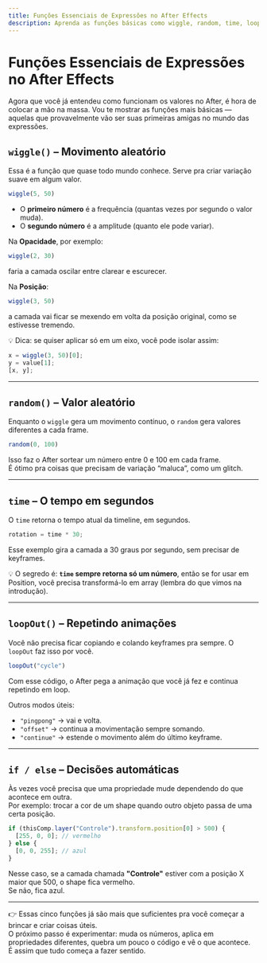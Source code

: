 ```yaml
---
title: Funções Essenciais de Expressões no After Effects
description: Aprenda as funções básicas como wiggle, random, time, loopOut e if/else para começar a usar expressões no After Effects no dia a dia.
---
```


# Funções Essenciais de Expressões no After Effects  

Agora que você já entendeu como funcionam os valores no After, é hora de colocar a mão na massa. Vou te mostrar as funções mais básicas — aquelas que provavelmente vão ser suas primeiras amigas no mundo das expressões.  

## `wiggle()` – Movimento aleatório  

Essa é a função que quase todo mundo conhece. Serve pra criar variação suave em algum valor.  

```js
wiggle(5, 50)
```  

- O **primeiro número** é a frequência (quantas vezes por segundo o valor muda).  
- O **segundo número** é a amplitude (quanto ele pode variar).  

Na **Opacidade**, por exemplo:  

```js
wiggle(2, 30)
```  

faria a camada oscilar entre clarear e escurecer.  

Na **Posição**:  

```js
wiggle(3, 50)
```  

a camada vai ficar se mexendo em volta da posição original, como se estivesse tremendo.  

💡 Dica: se quiser aplicar só em um eixo, você pode isolar assim:  

```js
x = wiggle(3, 50)[0];
y = value[1];
[x, y];
```  

---

## `random()` – Valor aleatório  

Enquanto o `wiggle` gera um movimento contínuo, o `random` gera valores diferentes a cada frame.  

```js
random(0, 100)
```  

Isso faz o After sortear um número entre 0 e 100 em cada frame.  
É ótimo pra coisas que precisam de variação “maluca”, como um glitch.  

---

## `time` – O tempo em segundos  

O `time` retorna o tempo atual da timeline, em segundos.  

```js
rotation = time * 30;
```  

Esse exemplo gira a camada a 30 graus por segundo, sem precisar de keyframes.  

💡 O segredo é: **`time` sempre retorna só um número**, então se for usar em Position, você precisa transformá-lo em array (lembra do que vimos na introdução).  

---

## `loopOut()` – Repetindo animações  

Você não precisa ficar copiando e colando keyframes pra sempre. O `loopOut` faz isso por você.  

```js
loopOut("cycle")
```  

Com esse código, o After pega a animação que você já fez e continua repetindo em loop.  

Outros modos úteis:  

- `"pingpong"` → vai e volta.  
- `"offset"` → continua a movimentação sempre somando.  
- `"continue"` → estende o movimento além do último keyframe.  

---

## `if / else` – Decisões automáticas  

Às vezes você precisa que uma propriedade mude dependendo do que acontece em outra.  
Por exemplo: trocar a cor de um shape quando outro objeto passa de uma certa posição.  

```js
if (thisComp.layer("Controle").transform.position[0] > 500) {
  [255, 0, 0]; // vermelho
} else {
  [0, 0, 255]; // azul
}
```  

Nesse caso, se a camada chamada **"Controle"** estiver com a posição X maior que 500, o shape fica vermelho.  
Se não, fica azul.  

---

👉 Essas cinco funções já são mais que suficientes pra você começar a brincar e criar coisas úteis.  
O próximo passo é experimentar: muda os números, aplica em propriedades diferentes, quebra um pouco o código e vê o que acontece.  
É assim que tudo começa a fazer sentido.  
